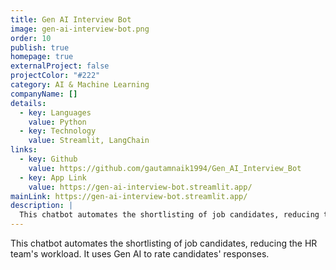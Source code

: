 ```yaml
---
title: Gen AI Interview Bot
image: gen-ai-interview-bot.png
order: 10
publish: true
homepage: true
externalProject: false
projectColor: "#222"
category: AI & Machine Learning
companyName: []
details:
  - key: Languages
    value: Python
  - key: Technology
    value: Streamlit, LangChain
links:
  - key: Github
    value: https://github.com/gautamnaik1994/Gen_AI_Interview_Bot
  - key: App Link
    value: https://gen-ai-interview-bot.streamlit.app/
mainLink: https://gen-ai-interview-bot.streamlit.app/
description: |
  This chatbot automates the shortlisting of job candidates, reducing the HR team's workload. It uses Gen AI to rate candidates' responses.
---
```

<!--StartFragment-->

This chatbot automates the shortlisting of job candidates, reducing the HR team's workload. It uses Gen AI to rate candidates' responses.

<!--EndFragment-->
